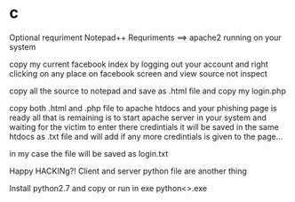 # c
Optional requriment Notepad++
Requriments ==> <pull><apache2><xmapp>apache2 running on your system
  
  copy my current facebook index by logging out your account and right clicking on any place on facebook screen and view source not inspect
  
  copy all the source to notepad and save as .html file and copy my login.php 
  
  copy both .html and .php file to apache htdocs and your phishing page is ready all that is remaining is to start apache server in your system and waiting for the victim to enter there credintials it will be saved in the same htdocs as .txt file and will add if any more credintials is given to the page...
  
  in my case the file will be saved as login.txt
  
  Happy HACKINg?!
Client and server python file are another thing

Install python2.7 and copy or run in exe python<>.exe
